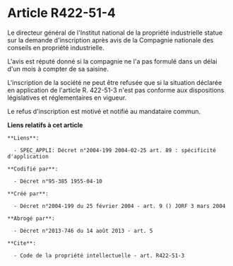 # Article R422-51-4

Le directeur général de l'Institut national de la propriété industrielle statue sur la demande d'inscription après avis de la
Compagnie nationale des conseils en propriété industrielle.

L'avis est réputé donné si la compagnie ne l'a pas formulé dans un délai d'un mois à compter de sa saisine.

L'inscription de la société ne peut être refusée que si la situation déclarée en application de l'article R. 422-51-3 n'est
pas conforme aux dispositions législatives et réglementaires en vigueur.

Le refus d'inscription est motivé et notifié au mandataire commun.

**Liens relatifs à cet article**

	**Liens**:

	  - SPEC_APPLI: Décret n°2004-199 2004-02-25 art. 89 : spécificité d'application

	**Codifié par**:

	  - Décret n°95-385 1955-04-10

	**Créé par**:

	  - Décret n°2004-199 du 25 février 2004 - art. 9 () JORF 3 mars 2004

	**Abrogé par**:

	  - Décret n°2013-746 du 14 août 2013 - art. 5

	**Cite**:

	  - Code de la propriété intellectuelle - art. R422-51-3
